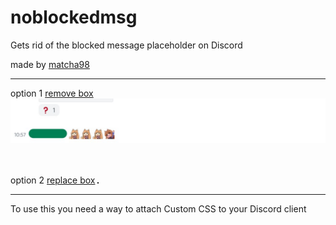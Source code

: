 # noblockedmsg
Gets rid of the blocked message placeholder on Discord

made by [matcha98](https://www.github.com/matcha98qx)

----

option 1 [remove box](REMOVE.css)
![rmb](REMOVE.png)

　

option 2 [replace box](ALT_REPLACE.css)
<img scr="REPLACE.png" style="border: 1px solid;" />

----
To use this you need a way to attach Custom CSS to your Discord client
